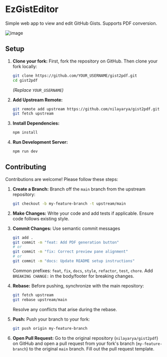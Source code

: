 # EzGistEditor

Simple web app to view and edit GitHub Gists. Supports PDF conversion.

![image](https://github.com/user-attachments/assets/378ecb2d-a484-4e7f-b80c-271136ccefca)

## Setup

1.  **Clone your fork:**
    First, fork the repository on GitHub. Then clone your fork locally:
    ```bash
    git clone https://github.com/YOUR_USERNAME/gist2pdf.git
    cd gist2pdf
    ```
    *(Replace `YOUR_USERNAME`)*

2.  **Add Upstream Remote:**
    ```bash
    git remote add upstream https://github.com/nilayarya/gist2pdf.git
    git fetch upstream
    ```

3.  **Install Dependencies:**
    ```bash
    npm install
    ```

4.  **Run Development Server:**
    ```bash
    npm run dev
    ```

## Contributing

Contributions are welcome! Please follow these steps:

1.  **Create a Branch:** Branch off the `main` branch from the upstream repository:
    ```bash
    git checkout -b my-feature-branch -t upstream/main
    ```

2.  **Make Changes:** Write your code and add tests if applicable. Ensure code follows existing style.

3.  **Commit Changes:** Use semantic commit messages
    ```bash
    git add .
    git commit -m "feat: Add PDF generation button"
    # or
    git commit -m "fix: Correct preview pane alignment"
    # or
    git commit -m "docs: Update README setup instructions"
    ```
    Common prefixes: `feat`, `fix`, `docs`, `style`, `refactor`, `test`, `chore`. Add `BREAKING CHANGE:` in the body/footer for breaking changes.

4.  **Rebase:** Before pushing, synchronize with the main repository:
    ```bash
    git fetch upstream
    git rebase upstream/main
    ```
    Resolve any conflicts that arise during the rebase.

5.  **Push:** Push your branch to your fork:
    ```bash
    git push origin my-feature-branch
    ```

6.  **Open Pull Request:** Go to the original repository (`nilayarya/gist2pdf`) on GitHub and open a pull request from your fork's branch (`my-feature-branch`) to the original `main` branch. Fill out the pull request template.
